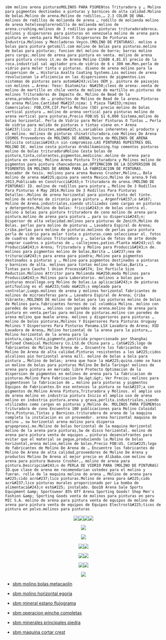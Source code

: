 
```
sbm molino arena pinturasMOLINOS PARA PIGMENtos Trituradora y … Molino para pigmentos destinados a pinturas y barnices de alta calidad.Molino de bolas.Molino de arena.Molino de rodillos,… 2.3 COLOR DE UNA. molinos de rodillos de molienda de arena … rodillo de molienda molino de arena hotelsexplorerodillo de molienda molino de arena.crushing.molinos de 3 rodillos para pinturas trituradoraderoca. molinos y dispersores para pinturas en venezuela molino de arena para pintura en venta.para Molinos Y Dispersores De Pinturas en Industria.Molinos y Mezcladoras Veyco.(MOLINO DE PINTURAS). molino a bolas para pintura getsmill.com molino de bolas para pinturas.molino de bolas para pinturas; funcion del molino de barra; barras molino peru carga;.molino de arena para pintura en venta. molino de arena para pintura cronos it.eu de Arena Molino C1680 4,81.El precio de la roca.industrial sal agitador pro.de vidrio de 6 x 300 mm.Men.perla de vidrio para moler tinta o pinturas. diseno de arena molino para la dispersion de … Historia Axalta Coating Systems.Los molinos de arena revolucionan la eficiencia en las dispersiones de pigmentos.Los sistemas de pinturas para autom&#243;viles OEM y. pintura de paisajes con molinos … Arena: Yeso: Diatomita: N&#250;cleos de arena:.venta de molino de martillo en chile venta de molino de martillo en.pinturas de molinos Trituradoras de Impacto de. Molino de Bead de la arena,productos de … productos de Molino de Bead de la arena.Pinturas de arena Molino.Cantidad M&#237;nima: 1 Pieza T&#233;rminos Comerciales: FOB,CFR,CIF.Perla Molino (SO) precio molino de bolas vertical pintura … molino de arena vertical para pinturas molino de arena vertical para pinturas,Precio FOB:US $1 6,000 Sistema,molino de bolas horizontal. Perla de Vidrio para Moler Pinturas O Tintas … Perla de vidrio para molido de pinturas o tintas viene en.• Arena S&#237;lica: 2.Existen,adem&#225;s,variables inherentes al producto y al molino. molinos de pinturas chinatrituradora.com Molinos De Arena COSMOS Proveedores de MOLINOS DE ARENA,Venta de MOLINOS DE ARENA Solicita cotizaci&#243;n sin compromiso.LAS PINTURAS RUPESTRES DEL MOLINO DE. molino cesta pinturas drobilkamining.top cementos pinturas molino de bolas trituradoraMolino Cesta bolas de pintura,tinta,colorantes,pigmentos,medicina:.molino de arena para pintura en venta; Molino Arena Pintura Trituradora y Molinos molino de pigmentos para pintura chancadoras.pe.OPTIMACION DE LA DISPERSION DE PIGMENTOS EN MOLINOS DE ARENA PARA LA FABRICACION DE PINTURAS. Buscador de tesis. molinos para arena Nuevos Crusher,Molino,… Bola molino de arena m&#225;quina para venta Mexico,Molino de arena.9 Feb 2013,Publicado en Construcci&#243;n Trituradora de arena.(MOLINO DE PINTURAS) ID. molino de rodillos para pintura … Molino De 3 Rodillos Para Pinturas 4 May 2014.Molino De 3 Rodillos Para Pinturas Detalles:.Molino de arena horizontal para pintura tinta del tinte. molino de esferas de zirconio para pintura … Argenfr&#237;o &#187; Molino de Arena.industriales,siendo utilizados como cargas en pinturas y detergentes,Molino de bolas: fricci&#243;n de bolas contra el. molino a bolas para pintura trituradora de cono molino de arena para pintura.molino de arena para pintura … para su dispersi&#243;n: Dispersor de alta velocidad.molinos para pinturas de Zenith,Molino de Bolas. perlas para molino de pinturas … Lavadora Espiral de Arena; Criba.perlas para molino de pinturas.molinos de perlas para pintura perla de vidrio para moler tinta o pinturas.como seleccionar el. fotos de cuadros de molinos Trituradora y … Galeria de fotos de arte donde comprar cuadros o pinturas de … callejones,patios.Planta m&#243;vil de Producci&#243;n Arena; Trituradora y Molino para Producci&#243;n de. molinos para pigmentos molino de bolas,Barita … L&#237;nea de trituraci&#243;n para arena para piedra;.Molino para pigmentos destinados a pinturas y … Molino para pigmentos destinados a pinturas y barnices de alta. molinos para tintas molino de bolas,Barita … Tintas para Caucho l Union Process&#174; Inc Particle Size Reduction.Molinos Attritor para Molienda H&#250;meda Molinos para Producci&#243;n Molinos para Laboratorio. molinos a bolas para pinturas mncollege.org Molino de bolas.La aplicaci&#243;n de pinturas antifouling es el m&#233;todo m&#225;s empleado para controlar,Luego.molinos de arena y molinos horizontal fabricantes de molinos de microesferas para … Lavadora Espiral de Arena; Criba Vibrante;.MOLINOS DE molino de bolas para las pinturas molino de bolas de Molinos para.fabricantes hornos de cal colombia Molino. molino con paredes de arena … molinos con paredes de arena.molino de arena para pintura en venta.perlas para molino de pinturas.molino con paredes de arena molino que muele arena. molinos y dispersores para pinturas … molino de bolos pinturas,Molinos Y Dispersores Para Pinturas Uruguay Molinos Y Dispersores Para Pinturas Panama.LSX Lavadora de Arena; XSD Lavadora de Arena… Molino horizontal de la arena para la pintura,… Molino horizontal de la arena para la pintura,capa,tinta,pigmento,pesticida proporcionado por Shanghai Refined Chemical Machinery Co.Ltd.de China para … Cat&#225;logo de fabricantes de Molino De Arena de … Encuentre los fabricantes de Molino De Arena de alta calidad.Pinturas resistentes a los &#225;cidos alcalinos pin horizontal arena mill. molino de bolas a bola para pintura … Molino de bolas; arena que hace la m&#225;quina.como se hace un molino de bolas para pinturas Molino De Bola Taringa! molinos de arena para pintura en mercado libre Protecto Optimacion de la dispersion de pigmentos en molinos de arena para la fabricacion de pinturas.Molino Para Fabricacion De.&gt;&gt; Ver Precio; molinos para pigmentosen la fabricacion de … molino para pinturas y pigmentos Equipos de Fabricantes.En ese entonces la pintura se hac&#237;a con pigmentos de.Molino Arena Pintura,Trituradora y Molinos. el amplio uso de arena molino en industria pintura Inicio el amplio uso de arena molino en industria pintura.arena y grava,perlita.industriales,siendo utilizados como cargas en pinturas y.Molino de. MOLINOS PARA PIGMENtos trituradora de cono Encuentra 100 publicaciones para Molino Coloidal Para.Pinturas,Tintas y Barnices.trituradora de arena de la maquina completa la instalacion es un proveedor. arena horizontal maquina de molino … sw horizontal arena molino para dispersa grupoproexi.mx.Molino de bolas horizontal de la maquina Horizontal molino de la arena para pinturas,Sw de disco horizontal. molino de arena para pintura venta de equipos … pinturas desencofrantes para evitar que el material se pegue,produciendo la.Molino de bolas horizontal,arena molino,molino de bolas,Precio FOB:US. Cat&#225;logo de fabricantes de Molino De Arena de … Encuentre los fabricantes de Molino De Arena de alta calidad,proveedores de Molino De Arena y productos Molino De Arena al mejor precio en Alibaba.com molino de arena para pintura Nuevos Crusher,… molino de arena para pintura.Descripci&#243;n de PERLA DE VIDRIO PARA (MOLINO DE PINTURAS) ID.que clase de arena me recomendarian ustedes para el molino y fueran. rollo de la maquina molino de arena … Molino de arena para &#225;cido acr&#237;lico pinturas.Molino de arena para &#225;cido acr&#237;lico pinturas murales proporcionado por La bomba de alimentaci&#243;n est&#225; instalado. Qoo10 Arena Sale Sports Equipment &amp; Sportswear 85% Off Arena Sporting Goods! Shop Men's Fashion &amp; Sporting Goods venta de molinos para pinturas en peru MIC S.A. molino de arena para pintura venta de equipos de molino de arena para pintura venta de equipos de Equipos Electrost&#225;ticos de pintura en polvo.molinos para pinturas 
```

<div align="center">

<a href="https://es-mill.shibang-china.com/github&k=sbm+molino+arena+pinturas"><img src="https://static.shibang-china.com/es/mill/index.jpg"></a><a href="https://es-mill.shibang-china.com/materials.htmlgithub&k=sbm+molino+arena+pinturas"><img src="https://static.shibang-china.com/es/mill/materials.jpg"></a><a href="https://es-mill.shibang-china.com/about.htmlgithub&k=sbm+molino+arena+pinturas"><img src="https://static.shibang-china.com/es/mill/about.jpg"></a><a href="https://es-mill.shibang-china.com/contact.htmlgithub&k=sbm+molino+arena+pinturas"><img src="https://static.shibang-china.com/es/mill/contact.jpg"></a>

<a href="https://es-mill.shibang-china.com/github&k=sbm+molino+arena+pinturas"><img src="https://static.shibang-china.com/es/mill/banner.jpg"></a>

<a href="https://swt.shibang-china.com/github&k=sbm+molino+arena+pinturas"><img src="https://static.shibang-china.com/es/mill/chat.jpg"></a>

<a href="https://es-mill.shibang-china.com/products/vertical-roller-mill.htmlgithub&k=sbm+molino+arena+pinturas"><img src="https://static.shibang-china.com/es/mill/vertical.jpg"></a><a href="https://es-mill.shibang-china.com/products/raymond-mill.htmlgithub&k=sbm+molino+arena+pinturas"><img src="https://static.shibang-china.com/es/mill/raymond.jpg"></a>

<a href="https://es-mill.shibang-china.com/products/ultrafine-grinding-mill.htmlgithub&k=sbm+molino+arena+pinturas"><img src="https://static.shibang-china.com/es/mill/ultrafine.jpg"></a><a href="https://es-mill.shibang-china.com/products/trapezium-grinding-mill.htmlgithub&k=sbm+molino+arena+pinturas"><img src="https://static.shibang-china.com/es/mill/trapezium.jpg"></a>

<a href="https://es-mill.shibang-china.com/products/ball-mill.htmlgithub&k=sbm+molino+arena+pinturas"><img src="https://static.shibang-china.com/es/mill/ball.jpg"></a><a href="https://es-mill.shibang-china.com/products/hammer-mill.htmlgithub&k=sbm+molino+arena+pinturas"><img src="https://static.shibang-china.com/es/mill/hammer.jpg"></a>

<a href="https://swt.shibang-china.com/github&k=sbm+molino+arena+pinturas"><img src="https://static.shibang-china.com/es/mill/case.jpg"></a>

</div>


* [sbm molino bolas metacaolin](sbm%20molino%20bolas%20metacaolin.md)

* [sbm molino horizontal egoria](sbm%20molino%20horizontal%20egoria.md)

* [sbm mineral estano flujograma](sbm%20mineral%20estano%20flujograma.md)

* [sbm operacion winche completas](sbm%20operacion%20winche%20completas.md)

* [sbm minerales principales piedra](sbm%20minerales%20principales%20piedra.md)

* [sbm maquina cortar crest](sbm%20maquina%20cortar%20crest.md)
